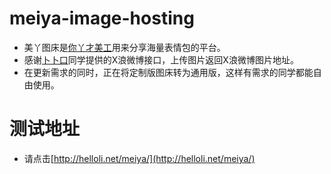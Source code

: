 # meiya-image-hosting

* 美丫图床是[你丫才美工](http://weibo.com/honghaier555)用来分享海量表情包的平台。
* 感谢[卜卜口](https://github.com/itorr)同学提供的X浪微博接口，上传图片返回X浪微博图片地址。
* 在更新需求的同时，正在将定制版图床转为通用版，这样有需求的同学都能自由使用。

# 测试地址

* 请点击[http://helloli.net/meiya/](http://helloli.net/meiya/)